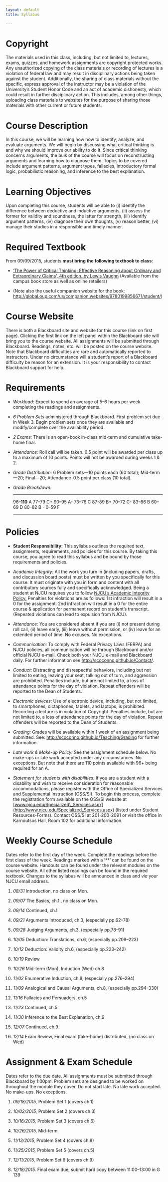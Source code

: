 ```yaml
---
layout: default
title: Syllabus

---
```


Copyright
=========

The materials used in this class, including, but not limited to,
lectures, exams, quizzes, and homework assignments are copyright
protected works. Any unauthorized copying of the class materials or
recording of lectures is a violation of federal law and may result in
disciplinary actions being taken against the student. Additionally, the
sharing of class materials without the specific, express approval of the
instructor may be a violation of the University’s Student Honor Code and
an act of academic dishonesty, which could result in further
disciplinary action. This includes, among other things, uploading class
materials to websites for the purpose of sharing those materials with
other current or future students.

Course Description
==================

In this course, we will be learning how how to identify, analyze, and
evaluate arguments. We will begin by discussing what critical thinking
is and why we should improve our ability to do it. Since critical
thinking concerns arguments, the bulk of the course will focus on
reconstructing arguments and learning how to diagnose them. Topics to be
covered include argument patterns, argument types, fallacies,
introductory formal logic, probabilistic reasoning, and inference to the
best explanation.

Learning Objectives
===================

Upon completing this course, students will be able to (i) identify the
difference between deductive and inductive arguments, (ii) assess the
former for validity and soundness, the latter for strength, (iii)
identify argument patterns, (iv) diagnose their own thoughts, (v) reason
better, (vi) manage their studies in a responsible and timely manner.

Required Textbook
=================

From 09/09/2015, students **must bring the following textbook to
class**:

-   [‘The Power of Critical Thinking: Effective Reasoning about Ordinary
    and Extraordinary Claims’, 4th edition, by Lewis
    Vaughn](http://www.amazon.com/Power-Critical-Thinking-Effective-Extraordinary/dp/0199856672/ref=sr_1_1?s=books&ie=UTF8&qid=1421936130&sr=1-1&keywords=critical+thinking+vaughn)
    (Available from the campus book store as well as online retailers)

-   (Note also the useful companion website for the book:\
    <http://global.oup.com/us/companion.websites/9780199856671/student/>)

Course Website
==============

There is both a Blackboard site and website for this course (link on
first page). Clicking the first link on the left panel within the
Blackboard site will bring you to the course website. All assignments
will be submitted through Blackboard. Readings, notes, etc. will be
posted on the course website. Note that Blackboard difficulties are rare
and automatically reported to instructors. Under no circumstance will a
student’s report of a Blackboard difficulty be reason for an extension.
It is your responsibility to contact Blackboard support for help.

Requirements
============

-   *Workload:* Expect to spend an average of 5–6 hours per week
    completing the readings and assignments.

-   *6 Problem Sets* administered through Blackboard. First problem set
    due in Week 3. Begin problem sets once they are available and
    modify/complete over the availability period.

-   *2 Exams:* There is an open-book in-class mid-term and cumulative
    take-home final.

-   *Attendance:* Roll call will be taken. 0.5 point will be awarded per
    class up to a maximum of 10 points. Points will not be awarded
    during weeks 1 & 2.

-   *Grade Distribution:* 6 Problem sets—10 points each (60 total);
    Mid-term—20; Final—20; Attendance–0.5 point per class (10 total).

-   *Grade Breakdown:*

      ------------ ----- -- ------- ----
      96–**110**   A        77–79   C+
      90–95        A-       73–76   C
      87-89        B+       70–72   C-
      83–86        B        60–69   D
      80–82        B -      0–59    F
      ------------ ----- -- ------- ----

Policies
========

-   **Student Responsibility:** This syllabus outlines the required
    text, assignments, requirements, and policies for this course. By
    taking this course, you agree to read this syllabus and be bound by
    those requirements and policies.

-   *Academic Integrity:* All the work you turn in (including papers,
    drafts, and discussion board posts) must be written by you
    specifically for this course. It must originate with you in form and
    content with all contributory sources fully and specifically
    acknowledged. Being a student at NJCU requires you to follow [NJCU’s
    Academic Integrity
    Policy.](http://www.njcu.edu/uploadedFiles/About_NJCU/Governance_and_Organization/University_Senate/Policies/Academic%20INTEGRITY%20POLICY%20FINAL%202-04.pdf)
    Penalties for violations are as follows: 1st infraction will result
    in a 0 for the assignment. 2nd infraction will result in a 0 for the
    entire course & application for permanent record on student’s
    transcript. (Repeated violations can lead to expulsion from NJCU).

-   *Attendance:* You are considered absent if you are (i) not present
    during roll call, (ii) leave early, (iii) leave without permission,
    or (iv) leave for an extended period of time. No excuses. No
    exceptions.

-   *Communication:* To comply with Federal Privacy Laws (FERPA) and
    NJCU policies, all communication will be through Blackboard and/or
    official NJCU e-mail. Check both your NJCU e-mail and Blackboard
    daily. For further information see
    <http://scoconno.github.io/Contact/>.

-   *Conduct:* Distracting and disrespectful behaviors, including but
    not limited to eating, leaving your seat, talking out of turn, and
    aggression are prohibited. Penalties include, but are not limited
    to, a loss of attendance points for the day of violation. Repeat
    offenders will be reported to the Dean of Students.

-   *Electronic devices:* Use of electronic device, including, but not
    limited, to smartphones, dictaphones, tablets, and laptops, is
    prohibited. Recording a lecture is in violation of Copyright.
    Penalties include, but are not limited to, a loss of attendance
    points for the day of violation. Repeat offenders will be reported
    to the Dean of Students.

-   *Grading:* Grades will be available within 1 week of an assignment
    being submitted. See: <http://scoconno.github.io/Teaching/Grading>
    for further information.

-   *Late work & Make-up Policy:* See the assignment schedule below. No
    make-ups or late work accepted under any circumstances. No
    exceptions. But note that there are 110 points available with 96+
    being required for an A.

-   *Statement for students with disabilities:* If you are a student
    with a disability and wish to receive consideration for reasonable
    accommodations, please register with the Office of Specialized
    Services and Supplemental Instruction (OSS/SI). To begin this
    process, complete the registration form available on the OSS/SI
    website at
    [www.njcu.edu/Specialized\_Services.aspx](http://www.njcu.edu/Specialized_Services.aspx)
    (listed under Student Resources-Forms). Contact OSS/SI at
    201-200-2091 or visit the office in Karnoutsos Hall, Room 102 for
    additional information.

Weekly Course Schedule
======================

Dates refer to the first day of the week. Complete the readings before
the first class of the week. Readings marked with a ‘\*\*’ can be found
on the course website. Handouts can be found under the relevant modules
on the course website. All other listed readings can be found in the
required textbook. Changes to the syllabus will be announced in class
and *via* your NJCU email address.

1.  *08/31* Introduction, no class on Mon.

2.  *09/07* The Basics, ch.1., no class on Mon.

3.  *09/14* Continued, ch.1

4.  *09/21* Arguments Introduced, ch.3, (especially pp.62–78)

5.  *09/28* Judging Arguments, ch.3, (especially pp.78–91)

6.  *10/05* Deduction: Translations, ch.6, (especially pp.209–223)

7.  *10/12* Deduction: Validity ch.6, (especially pp.223–242)

8.  *10/19* Review

9.  *10/26* Mid-term (Mon), Induction (Wed) ch.8

10. *11/02* Enumerative Induction, ch.8, (especially pp.276–294)

11. *11/09* Analogical and Causal Arguments, ch.8, (especially
    pp.294–330)

12. *11/16* Fallacies and Persuaders, ch.5

13. *11/23* Continued, ch.5

14. *11/30* Inference to the Best Explanation, ch.9

15. *12/07* Continued, ch.9

16. *12/14* Exam Review, Final exam (take-home) distributed, (no class
    on Wed)

Assignment & Exam Schedule
==========================

Dates refer to the due date. All assignments must be submitted through
Blackboard by 1:00pm. Problem sets are designed to be worked on
throughout the module they cover. Do not start late. No late work
accepted. No make-ups. No exceptions.

1.  *09/18/2015,* Problem Set 1 (covers ch.1)

2.  *10/02/2015,* Problem Set 2 (covers ch.3)

3.  *10/16/2015,* Problem Set 3 (covers ch.6)

4.  *10/26/2015,* Mid-term

5.  *11/13/2015,* Problem Set 4 (covers ch.8)

6.  *11/25/2015,* Problem Set 5 (covers ch.5)

7.  *12/11/2015,* Problem Set 6 (covers ch.9)

8.  *12/18/2015.* Final exam due, submit hard copy between 11:00–13:00
    in G 139
